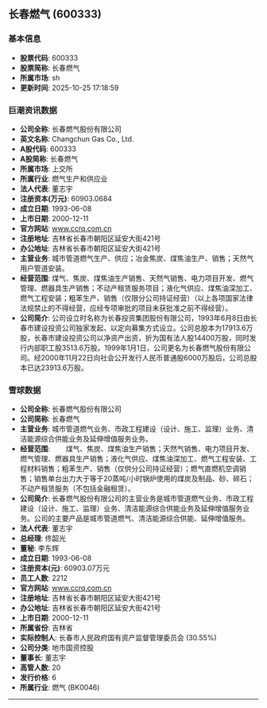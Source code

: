## 长春燃气 (600333)

### 基本信息

- **股票代码**: 600333
- **股票简称**: 长春燃气
- **所属市场**: sh
- **更新时间**: 2025-10-25 17:18:59

### 巨潮资讯数据

- **公司全称**: 长春燃气股份有限公司
- **英文名称**: Changchun Gas Co., Ltd.
- **A股代码**: 600333
- **A股简称**: 长春燃气
- **所属市场**: 上交所
- **所属行业**: 燃气生产和供应业
- **法人代表**: 董志宇
- **注册资本(万元)**: 60903.0684
- **成立日期**: 1993-06-08
- **上市日期**: 2000-12-11
- **官方网站**: www.ccrq.com.cn
- **注册地址**: 吉林省长春市朝阳区延安大街421号
- **办公地址**: 吉林省长春市朝阳区延安大街421号
- **主营业务**: 城市管道燃气生产、供应；冶金焦炭、煤焦油生产、销售；天然气用户管道安装。
- **经营范围**: 煤气、焦炭、煤焦油生产销售、天然气销售、电力项目开发、燃气管理、燃器具生产销售；不动产租赁服务项目；液化气供应、煤焦油深加工、燃气工程安装；粗苯生产、销售（仅限分公司持证经营）（以上各项国家法律法规禁止的不得经营，应经专项审批的项目未获批准之前不得经营）。
- **公司简介**: 公司设立时名称为长春投资集团股份有限公司，1993年6月8日由长春市建设投资公司独家发起、以定向募集方式设立。公司总股本为17913.6万股，长春市建设投资公司以净资产出资，折为国有法人股14400万股，同时发行内部职工股3513.6万股。1999年1月1日，公司更名为长春燃气股份有限公司。经2000年11月22日向社会公开发行人民币普通股6000万股后，公司总股本已达23913.6万股。

### 雪球数据

- **公司全称**: 长春燃气股份有限公司
- **公司简称**: 长春燃气
- **主营业务**: 城市管道燃气业务、市政工程建设（设计、施工、监理）业务、清洁能源综合供能业务及延伸增值服务业务。
- **经营范围**: 　　煤气、焦炭、煤焦油生产销售；天然气销售、电力项目开发、燃气管理、燃器具生产销售；液化气供应、煤焦油深加工、燃气工程安装、工程材料销售；粗苯生产、销售（仅供分公司持证经营）；燃气直燃机空调销售；销售单台出力大于等于20蒸吨/小时锅炉使用的煤炭及制品、砂、碎石；不动产租赁服务（不包括金融租赁）。
- **公司简介**: 长春燃气股份有限公司的主营业务是城市管道燃气业务、市政工程建设（设计、施工、监理）业务、清洁能源综合供能业务及延伸增值服务业务。公司的主要产品是城市管道燃气、清洁能源综合供能、延伸增值服务。
- **法人代表**: 董志宇
- **总经理**: 佟韶光
- **董秘**: 李东辉
- **成立日期**: 1993-06-08
- **注册资本(元)**: 60903.07万元
- **员工人数**: 2212
- **官方网站**: www.ccrq.com.cn
- **注册地址**: 吉林省长春市朝阳区延安大街421号
- **办公地址**: 吉林省长春市朝阳区延安大街421号
- **上市日期**: 2000-12-11
- **所属省份**: 吉林省
- **实际控制人**: 长春市人民政府国有资产监督管理委员会 (30.55%)
- **公司分类**: 地市国资控股
- **董事长**: 董志宇
- **高管人数**: 20
- **发行价格**: 6
- **所属行业**: 燃气 (BK0046)

---